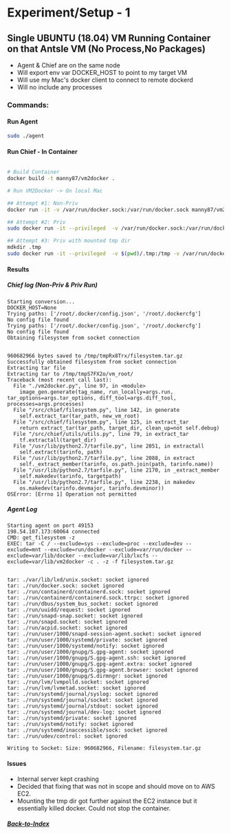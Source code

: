 # Experiment/Setup - 1

## Single UBUNTU (18.04) VM Running Container on that Antsle VM (No Process,No Packages)

- Agent & Chief are on the same node
- Will export env var DOCKER_HOST to point to my target VM
- Will use my Mac's docker client to connect to remote dockerd
- Will no include any processes

### Commands:

#### Run Agent
```bash
sudo ./agent
```

#### Run Chief - In Container
```bash

# Build Container 
docker build -t manny87/vm2docker .

# Run VM2Docker -> On local Mac

## Attempt #1: Non-Priv
docker run -it -v /var/run/docker.sock:/var/run/docker.sock manny87/vm2docker:latest --debug --no-packages --no-processes --no-run --tag vanilla-1 34.239.179.18 49153

## Attempt #2: Priv
sudo docker run -it --privileged  -v /var/run/docker.sock:/var/run/docker.sock manny87/vm2docker:latest --debug --no-packages --no-processes --no-run --tag vanilla-1 34.239.179.18 49153

## Attempt #3: Priv with mounted tmp dir
mdkdir .tmp
sudo docker run -it --privileged  -v $(pwd)/.tmp:/tmp -v /var/run/docker.sock:/var/run/docker.sock manny87/vm2docker:latest --debug --no-packages --no-processes --no-run --tag vanilla-1 34.239.179.18 49153
```

#### Results 

##### Chief log (Non-Priv & Priv Run)
```text
Starting conversion...
DOCKER_HOST=None
Trying paths: ['/root/.docker/config.json', '/root/.dockercfg']
No config file found
Trying paths: ['/root/.docker/config.json', '/root/.dockercfg']
No config file found
Obtaining filesystem from socket connection


960682966 bytes saved to /tmp/tmpRx8Trx/filesystem.tar.gz
Successfully obtained filesystem from socket connection
Extracting tar file
Extracting tar to /tmp/tmpS7FX2o/vm_root/
Traceback (most recent call last):
  File "./vm2docker.py", line 97, in <module>
    image_gen.generate(tag_name, run_locally=args.run, tar_options=args.tar_options, diff_tool=args.diff_tool, processes=args.processes)
  File "/src/chief/filesystem.py", line 142, in generate
    self.extract_tar(tar_path, new_vm_root)
  File "/src/chief/filesystem.py", line 125, in extract_tar
    return extract_tar(tar_path, target_dir, clean_up=not self.debug)
  File "/src/chief/utils/utils.py", line 79, in extract_tar
    tf.extractall(target_dir)
  File "/usr/lib/python2.7/tarfile.py", line 2051, in extractall
    self.extract(tarinfo, path)
  File "/usr/lib/python2.7/tarfile.py", line 2088, in extract
    self._extract_member(tarinfo, os.path.join(path, tarinfo.name))
  File "/usr/lib/python2.7/tarfile.py", line 2170, in _extract_member
    self.makedev(tarinfo, targetpath)
  File "/usr/lib/python2.7/tarfile.py", line 2238, in makedev
    os.makedev(tarinfo.devmajor, tarinfo.devminor))
OSError: [Errno 1] Operation not permitted
```

##### Agent Log
```text
Starting agent on port 49153
198.54.107.173:60064 connected
CMD: get_filesystem -z
EXEC: tar -C / --exclude=sys --exclude=proc --exclude=dev --exclude=mnt --exclude=run/docker --exclude=var/run/docker --exclude=var/lib/docker --exclude=var/lib/lxcfs --exclude=var/lib/vm2docker -c . -z -f filesystem.tar.gz


tar: ./var/lib/lxd/unix.socket: socket ignored
tar: ./run/docker.sock: socket ignored
tar: ./run/containerd/containerd.sock: socket ignored
tar: ./run/containerd/containerd.sock.ttrpc: socket ignored
tar: ./run/dbus/system_bus_socket: socket ignored
tar: ./run/uuidd/request: socket ignored
tar: ./run/snapd-snap.socket: socket ignored
tar: ./run/snapd.socket: socket ignored
tar: ./run/acpid.socket: socket ignored
tar: ./run/user/1000/snapd-session-agent.socket: socket ignored
tar: ./run/user/1000/systemd/private: socket ignored
tar: ./run/user/1000/systemd/notify: socket ignored
tar: ./run/user/1000/gnupg/S.gpg-agent: socket ignored
tar: ./run/user/1000/gnupg/S.gpg-agent.ssh: socket ignored
tar: ./run/user/1000/gnupg/S.gpg-agent.extra: socket ignored
tar: ./run/user/1000/gnupg/S.gpg-agent.browser: socket ignored
tar: ./run/user/1000/gnupg/S.dirmngr: socket ignored
tar: ./run/lvm/lvmpolld.socket: socket ignored
tar: ./run/lvm/lvmetad.socket: socket ignored
tar: ./run/systemd/journal/syslog: socket ignored
tar: ./run/systemd/journal/socket: socket ignored
tar: ./run/systemd/journal/stdout: socket ignored
tar: ./run/systemd/journal/dev-log: socket ignored
tar: ./run/systemd/private: socket ignored
tar: ./run/systemd/notify: socket ignored
tar: ./run/systemd/inaccessible/sock: socket ignored
tar: ./run/udev/control: socket ignored

Writing to Socket: Size: 960682966, Filename: filesystem.tar.gz
```

#### Issues
- Internal server kept crashing
- Decided that fixing that was not in scope and should move on to AWS EC2.
- Mounting the tmp dir got further against the EC2 instance but it essentially killed docker. Could not stop the container.

##### [Back-to-Index](../../../00-Index.md)